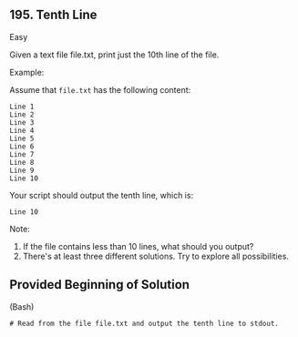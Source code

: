 
## 195. Tenth Line

Easy

Given a text file file.txt, print just the 10th line of the file.

Example:

Assume that `file.txt` has the following content:

```
Line 1
Line 2
Line 3
Line 4
Line 5
Line 6
Line 7
Line 8
Line 9
Line 10
```

Your script should output the tenth line, which is:

```
Line 10
```

Note:
1. If the file contains less than 10 lines, what should you output?
2. There's at least three different solutions. Try to explore all possibilities.



## Provided Beginning of Solution

(Bash)

```
# Read from the file file.txt and output the tenth line to stdout.
```

